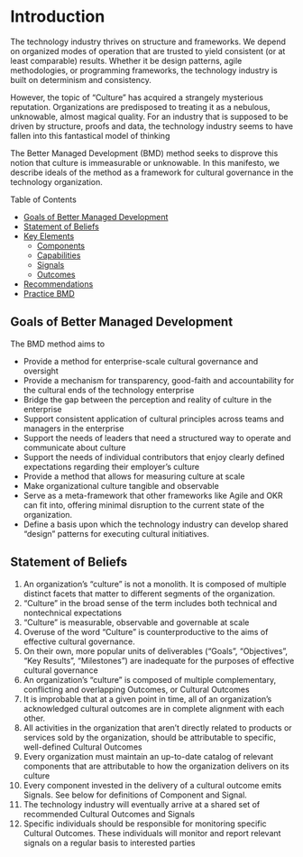 # Introduction

The technology industry thrives on structure and frameworks. We depend on organized modes of operation that are trusted to yield consistent (or at least comparable) results. Whether it be design patterns, agile methodologies, or programming frameworks, the technology industry is built on determinism and consistency.

However, the topic of “Culture” has acquired a strangely mysterious reputation. Organizations are predisposed to treating it as a nebulous, unknowable, almost magical quality. For an industry that is supposed to be driven by structure, proofs and data, the technology industry seems to have fallen into this fantastical model of thinking

The Better Managed Development (BMD) method seeks to disprove this notion that culture is immeasurable or unknowable. In this manifesto, we describe ideals of the method as a framework for cultural governance in the technology organization.

Table of Contents
- [Goals of Better Managed Development](#goals-of-better-managed-development)
- [Statement of Beliefs](#statement-of-beliefs)
- [Key Elements](content/elements.md)
  - [Components](content/elements.md#components)
  - [Capabilities](content/elements.md#capabilities)
  - [Signals](content/elements.md#signals)
  - [Outcomes](content/elements.md#outcomes-cultural-outcomes)
- [Recommendations](content/recommendation.md)
- [Practice BMD](content/practice.md)


## Goals of Better Managed Development

The BMD method aims to

* Provide a method for enterprise-scale cultural governance and oversight
* Provide a mechanism for transparency, good-faith and accountability for the cultural ends of the technology enterprise
* Bridge the gap between the perception and reality of culture in the enterprise
* Support consistent application of cultural principles across teams and managers in the enterprise
* Support the needs of leaders that need a structured way to operate and communicate about culture
* Support the needs of individual contributors that enjoy clearly defined expectations regarding their employer’s culture
* Provide a method that allows for measuring culture at scale
* Make organizational culture tangible and observable
* Serve as a meta-framework that other frameworks like Agile and OKR can fit into, offering minimal disruption to the current state of the organization.
* Define a basis upon which the technology industry can develop shared “design” patterns for executing cultural initiatives.

## Statement of Beliefs
1. An organization’s “culture” is not a monolith. It is composed of multiple distinct facets that matter to different segments of the organization.
2. “Culture” in the broad sense of the term includes both technical and nontechnical expectations
3. “Culture” is measurable, observable and governable at scale
4. Overuse of the word “Culture” is counterproductive to the aims of effective cultural governance.
5. On their own, more popular units of deliverables (“Goals”, “Objectives”, “Key Results”, “Milestones”) are inadequate for the purposes of effective cultural governance
6. An organization’s “culture” is composed of multiple complementary, conflicting and overlapping Outcomes, or Cultural Outcomes
7. It is improbable that at a given point in time, all of an organization’s acknowledged cultural outcomes are in complete alignment with each other.
8. All activities in the organization that aren’t directly related to products or services sold by the organization, should be attributable to specific, well-defined Cultural Outcomes
9. Every organization must maintain an up-to-date catalog of relevant components that are attributable to how the organization delivers on its culture
10. Every component invested in the delivery of a cultural outcome emits Signals. See below for definitions of Component and Signal.
11. The technology industry will eventually arrive at a shared set of recommended Cultural Outcomes and Signals
12. Specific individuals should be responsible for monitoring specific Cultural Outcomes. These individuals will monitor and report relevant signals on a regular basis to interested parties

